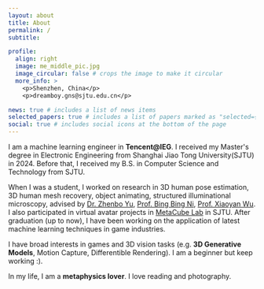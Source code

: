 ```yaml
---
layout: about
title: About
permalink: /
subtitle: 

profile:
  align: right
  image: me_middle_pic.jpg
  image_circular: false # crops the image to make it circular
  more_info: >
    <p>Shenzhen, China</p>
    <p>dreamboy.gns@sjtu.edu.cn</p>

news: true # includes a list of news items
selected_papers: true # includes a list of papers marked as "selected={true}"
social: true # includes social icons at the bottom of the page
---
```


I am a machine learning engineer in **Tencent@IEG**. I received my Master's degree in Electronic Engineering from Shanghai Jiao Tong University(SJTU) in 2024. Before that, I received my B.S. in Computer Science and Technology from SJTU.

When I was a student, I worked on research in 3D human pose estimation, 3D human mesh recovery, object animating, structured illuminational microscopy, advised by <u>Dr. Zhenbo Yu</u>, <u>Prof. Bing Bing Ni</u>, <u>Prof. Xiaoyan Wu</u>. I also participated in virtual avatar projects in <u>MetaCube Lab</u> in SJTU. After graduation (up to now), I have been working on the application of latest machine learning techniques in game industries. 

I have broad interests in games and 3D vision tasks (e.g. **3D Generative Models**, Motion Capture, Differentible Rendering). I am a beginner but keep working :).

In my life, I am a **metaphysics lover**. I love reading and photography.

